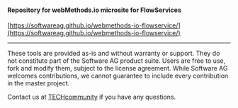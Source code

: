 #### Repository for webMethods.io microsite for FlowServices

[https://softwareag.github.io/webmethods-io-flowservice/](https://softwareag.github.io/webmethods-io-flowservice/)

______________________
These tools are provided as-is and without warranty or support. They do not constitute part of the Software AG product suite. Users are free to use, fork and modify them, subject to the license agreement. While Software AG welcomes contributions, we cannot guarantee to include every contribution in the master project.

Contact us at [TECHcommunity](mailto:technologycommunity@softwareag.com?subject=Github/SoftwareAG) if you have any questions.
